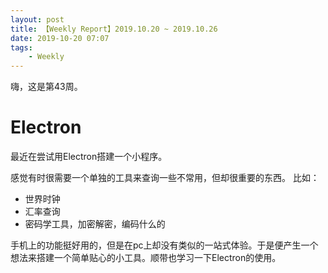 ```yaml
---
layout: post
title: 【Weekly Report】2019.10.20 ~ 2019.10.26
date: 2019-10-20 07:07
tags:
    - Weekly
---
```


嗨，这是第43周。

# Electron

最近在尝试用Electron搭建一个小程序。

感觉有时很需要一个单独的工具来查询一些不常用，但却很重要的东西。
比如：
* 世界时钟
* 汇率查询
* 密码学工具，加密解密，编码什么的

手机上的功能挺好用的，但是在pc上却没有类似的一站式体验。于是便产生一个想法来搭建一个简单贴心的小工具。顺带也学习一下Electron的使用。
